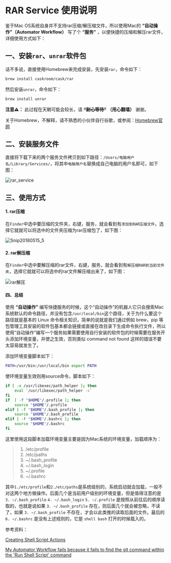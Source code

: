 # RAR Service 使用说明

鉴于Mac OS系统自身并不支持rar压缩/解压缩文件，所以使用Mac的 **“自动操作”（Automator Workflow）** 写了个 **“服务”** ，以便快捷的压缩和解压rar文件，详细使用方式如下：

## 一、安装`rar`、`unrar`软件包

话不多说，直接使用Homebrew来完成安装，先安装`rar`，命令如下：

```sh
brew install caskroom/cask/rar
```

然后安装`unrar`，命令如下：

```sh
brew install unrar
```

**注意⚠️：** 此过程在天朝可能会较长，请 **~~“耐心等待”~~** **（用心翻墙）** 谢谢。

关于Homebrew，不解释，请不熟悉的小伙伴自行谷歌，或参阅：[Homebrew官网](https://brew.sh/index_zh-cn)

## 二、安装服务文件

直接将下载下来的两个服务文件拷贝到如下路径：`/Users/电脑用户名/Library/Services/`，将其中`电脑用户名`替换成自己电脑的用户名即可，如下图：

![rar_service](http://onmw6wg88.bkt.clouddn.com/15263711527056.jpg)

## 三、使用方式

#### 1. rar压缩
在`Finder`中选中要压缩的文件夹，右键，服务，就会看到有`添加到RAR压缩文件`，选择它就就可以将选中的文件夹压缩为rar压缩包了，如下图：

![Snip20180515_5](http://onmw6wg88.bkt.clouddn.com/Snip20180515_5.png)

#### 2. rar解压缩

在`Finder`中选中要解压缩的rar文件，右键，服务，就会看到有`解压缩RAR到当前文件夹`，选择它就就可以将选中的rar文件解压缩出来了，如下图：

![rar解压](http://onmw6wg88.bkt.clouddn.com/15263708614915.jpg)

#### 四、总结

使用 **“自动操作”** 编写快捷服务的时候，这个“自动操作”的机器人它只会搜索Mac系统默认的命令路径，并没有包含`/usr/local/bin`这个路径，关于为什么要这个路径就是基本的 Linux 命令相关知识，简单的说就是我们通过例如 brew，pip 等包管理工具安装的软件包基本都会链接或直接在改目录下生成命令执行文件，所以使用“自动操作”编写一个服务如果需要使用自行安装的软件包的时候需要在服务开头添加环境变量，并使之生效，否则类似 command not found 这样的错误不要太容易就发生了。

添加环境变量脚本如下：

```sh
PATH=/usr/bin:/usr/local/bin export PATH
```

使环境变量生效则用source命令，脚本如下：

```sh
if [ -x /usr/libexec/path_helper ]; then
    eval `/usr/libexec/path_helper -s`
fi
if  [ -f "$HOME"/.profile ]; then
    source "$HOME"/.profile
elif [ -f "$HOME"/.bash_profile ]; then
    source "$HOME"/.bash_profile
elif [ -f "$HOME"/.bashrc ]; then
    source "$HOME"/.bashrc
fi
```

这里使用这段脚本加载环境变量主要是因为Mac系统的环境变量，加载顺序为：

> 1. /etc/profile 
> 2. /etc/paths 
> 3. ~/.bash_profile 
> 4. ~/.bash_login 
> 5. ~/.profile 
> 6. ~/.bashrc

其中`1./etc/profile`和`2./etc/paths`是系统级别的，系统启动就会加载，一般不对这两个地方做操作。后面几个是当前用户级别的环境变量，但是值得注意的是 `3. ~/.bash_profile` `4. ~/.bash_login` `5. ~/.profile` 是按照从前往后的顺序读取的，也就是说如果 `3. ~/.bash_profile` 存在，则后面几个就会被忽略，不读了，如果 `3. ~/.bash_profile` 不存在，才会以此类推的读取后面的文件。最后的 `6. ~/.bashrc` 是没有上述规则的，它是 `shell bash` 打开的时候载入的。

参考资料：

[Creating Shell Script Actions](https://developer.apple.com/library/content/documentation/AppleApplications/Conceptual/AutomatorConcepts/Articles/ShellScriptActions.html)

[My Automator Workflow fails because it fails to find the git command within the 'Run Shell Script' command](https://apple.stackexchange.com/questions/97502/my-automator-workflow-fails-because-it-fails-to-find-the-git-command-within-the)


